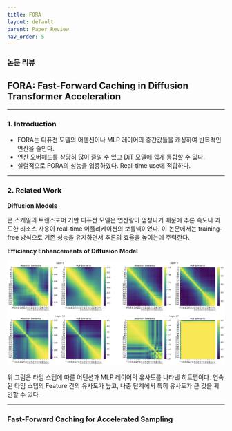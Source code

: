 ```yaml
---
title: FORA
layout: default
parent: Paper Review
nav_order: 5
---
```


### 논문 리뷰  

## FORA: Fast-Forward Caching in Diffusion Transformer Acceleration

---

### **1. Introduction**  

- FORA는 디퓨전 모델의 어텐션이나 MLP 레이어의 중간값들을 캐싱하여 반복적인 연산을 줄인다. 
- 연산 오버헤드를 상당히 많이 줄일 수 있고 DiT 모델에 쉽게 통합할 수 있다.
- 실험적으로 FORA의 성능을 입증하였다. Real-time use에 적합하다.  

---


### **2. Related Work**  

**Diffusion Models**  

큰 스케일의 트랜스포머 기반 디퓨전 모델은 연산량이 엄청나기 때문에 추론 속도나 과도한 리소스 사용이 real-time 어플리케이션의 보틀넥이었다. 이 논문에서는 training-free 방식으로 기존 성능을 유지하면서 추론의 효율을 높이는데 주력한다.  

**Efficiency Enhancements of Diffusion Model**  

![2](../images/FORA/2.png)

위 그림은 타임 스텝에 따른 어텐션과 MLP 레이어의 유사도를 나타낸 히트맵이다. 연속된 타임 스텝의 Feature 간의 유사도가 높고, 나중 단계에서 특히 유사도가 큰 것을 확인할 수 있다. 

---

### **Fast-Forward Caching for Accelerated Sampling**  

